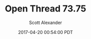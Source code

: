 ---
layout: podcast
title: "Open Thread 73.75"
author: Scott Alexander
description: https://slatestarcodex.com/2017/04/20/open-thread-73-75/
date: 2017-04-20 00:54:00 PDT
length: 77381
duration: 19
guid: open-thread-73-75
---